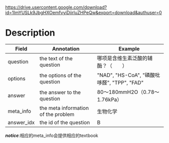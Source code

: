 https://drive.usercontent.google.com/download?id=1ImYUSLk9JbgHXOemfvyiDiirluZHPeQw&export=download&authuser=0

# Description
| Field      | Annotation                          | Example                                    |
| ---------- | ----------------------------------- | ------------------------------------------ |
| question   | the text of the question            | 哪项是含维生素泛酸的辅酶？（　　）<br>                      |
| options    | the options of the question         | "NAD", "HS-CoA", "磷酸吡哆醛", "TPP", "FAD"<br> |
| answer     | the answer to the question          | 80～180mmH2O（0.78～1.76kPa）                  |
| meta_info  | the meta information of the problem | 生物化学                                       |
| answer_idx | the id of the question              | B                                          |
***notice***:相应的meta_info会提供相应的textbook